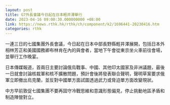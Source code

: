 ```yaml
---
layout: post
title: G7外長會議今日起在日本輕井澤舉行
date: 2023-04-16 09:00:30.000000000 +08:00
link: https://news.rthk.hk/rthk/ch/component/k2/1696441-20230416.htm
categories: rthk
---
```


一連三日的七國集團外長會議，今日起在日本中部長野縣輕井澤展開，包括日本外相林芳正和美國國務卿布林肯在內的與會者，當地下午會從東京坐火車前往會場，並舉行工作晚宴。

日本傳媒報道，首兩日主要討論俄烏戰事、中國、其他印太國家及非洲議題，最後一日就會討論核裁軍和核不擴散問題，預計會後將發表聯合聲明，聲明草案要求俄軍立即撤出烏克蘭，並反對中國單方面試圖透過武力或脅迫單方面改變現狀。

中方早前敦促七國集團不要再固守冷戰思維和意識形態偏見，停止挑動地區矛盾和制造陣營對立。
